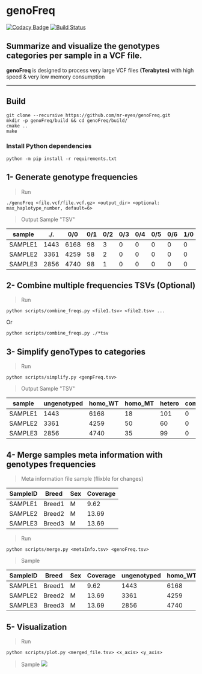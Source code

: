 # genoFreq

[![Codacy Badge](https://api.codacy.com/project/badge/Grade/2de26ea929034dfc93cd461a39cd25e6)](https://www.codacy.com/app/mr-eyes/genoFreq?utm_source=github.com&amp;utm_medium=referral&amp;utm_content=mr-eyes/genoFreq&amp;utm_campaign=Badge_Grade) [![Build Status](https://travis-ci.org/mr-eyes/genoFreq.svg?branch=master)](https://travis-ci.org/mr-eyes/genoFreq)

## **Summarize and visualize the genotypes categories per sample in a VCF file.**

**genoFreq** is designed to process very large VCF files **(Terabytes)** with high speed & very low memory consumption

---

## Build

```shell
git clone --recursive https://github.com/mr-eyes/genoFreq.git
mkdir -p genoFreq/build && cd genoFreq/build/
cmake ..
make
```

### Install Python dependencies

`python -m pip install -r requirements.txt`

## 1- Generate genotype frequencies

> Run

```shell
./genoFreq <file.vcf/file.vcf.gz> <output_dir> <optional: max_haplotype_number, default=6>
```

> Output Sample "TSV"

| sample              | ./.  | 0/0  | 0/1 | 0/2 | 0/3 | 0/4 | 0/5 | 0/6 | 1/0 | 1/1 | 1/2 | 1/3 | 1/4 | 1/5 | 1/6 | 2/0 | 2/1 | 2/2 | 2/3 | 2/4 | 2/5 | 2/6 | 3/0 | 3/1 | 3/2 | 3/3 | 3/4 | 3/5 | 3/6 | 4/0 | 4/1 | 4/2 | 4/3 | 4/4 | 4/5 | 4/6 | 5/0 | 5/1 | 5/2 | 5/3 | 5/4 | 5/5 | 5/6 | 6/0 | 
|---------------------|------|------|-----|-----|-----|-----|-----|-----|-----|-----|-----|-----|-----|-----|-----|-----|-----|-----|-----|-----|-----|-----|-----|-----|-----|-----|-----|-----|-----|-----|-----|-----|-----|-----|-----|-----|-----|-----|-----|-----|-----|-----|-----|-----| 
| SAMPLE1 | 1443 | 6168 | 98  | 3   | 0   | 0   | 0   | 0   | 0   | 18  | 0   | 0   | 0   | 0   | 0   | 0   | 0   | 0   | 0   | 0   | 0   | 0   | 0   | 0   | 0   | 0   | 0   | 0   | 0   | 0   | 0   | 0   | 0   | 0   | 0   | 0   | 0   | 0   | 0   | 0   | 0   | 0   | 0   | 0   | 
| SAMPLE2 | 3361 | 4259 | 58  | 2   | 0   | 0   | 0   | 0   | 0   | 49  | 0   | 0   | 0   | 0   | 0   | 0   | 0   | 1   | 0   | 0   | 0   | 0   | 0   | 0   | 0   | 0   | 0   | 0   | 0   | 0   | 0   | 0   | 0   | 0   | 0   | 0   | 0   | 0   | 0   | 0   | 0   | 0   | 0   | 0   | 
| SAMPLE3 | 2856 | 4740 | 98  | 1   | 0   | 0   | 0   | 0   | 0   | 35  | 0   | 0   | 0   | 0   | 0   | 0   | 0   | 0   | 0   | 0   | 0   | 0   | 0   | 0   | 0   | 0   | 0   | 0   | 0   | 0   | 0   | 0   | 0   | 0   | 0   | 0   | 0   | 0   | 0   | 0   | 0   | 0   | 0   |    0 | 

## 2- Combine multiple frequencies TSVs (Optional)

> Run

`python scripts/combine_freqs.py <file1.tsv> <file2.tsv> ...`

Or

`python scripts/combine_freqs.py ./*tsv`

## 3- Simplify genoTypes to categories

> Run

```shell
python scripts/simplify.py <genpFreq.tsv>
```

> Output Sample "TSV"

| sample              | ungenotyped | homo_WT | homo_MT | hetero | comp_het | 
|---------------------|-------------|---------|---------|--------|----------| 
| SAMPLE1 | 1443        | 6168    | 18      | 101    | 0        | 
| SAMPLE2 | 3361        | 4259    | 50      | 60     | 0        | 
| SAMPLE3 | 2856        | 4740    | 35      | 99     | 0        | 

## 4- Merge samples meta information with genotypes frequencies

> Meta information file sample (flixble for changes)

| SampleID | Breed  | Sex | Coverage | 
|----------|--------|-----|----------| 
| SAMPLE1  | Breed1 | M   | 9.62     | 
| SAMPLE2  | Breed2 | M   | 13.69    | 
| SAMPLE3  | Breed3  | M   | 13.69    | 

> Run

```shell
python scripts/merge.py <metaInfo.tsv> <genoFreq.tsv>
```

> Sample

| SampleID | Breed  | Sex | Coverage | ungenotyped | homo_WT | homo_MT | hetero | comp_het | 
|----------|--------|-----|----------|-------------|---------|---------|--------|----------| 
| SAMPLE1  | Breed1 | M   | 9.62     | 1443        | 6168    | 18      | 101    | 0        | 
| SAMPLE2  | Breed2 | M   | 13.69    | 3361        | 4259    | 50      | 60     | 0        | 
| SAMPLE3  | Breed3 | M   | 13.69    | 2856        | 4740    | 35      | 99     | 0        | 

## 5- Visualization

> Run

```shell
python scripts/plot.py <merged_file.tsv> <x_axis> <y_axis>
```

> Sample
![](https://ibin.co/4majI6U9yiDO.png)
